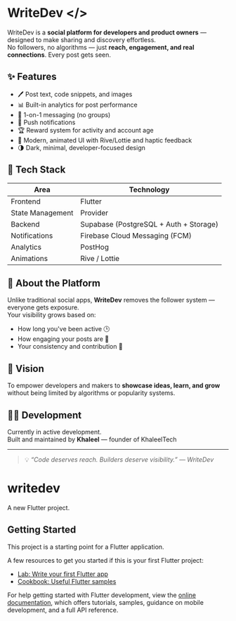 # WriteDev </>

WriteDev is a **social platform for developers and product owners** — designed to make sharing and discovery effortless.  
No followers, no algorithms — just **reach, engagement, and real connections**. Every post gets seen.

## ✨ Features

- 🖊️ Post text, code snippets, and images
- 📊 Built-in analytics for post performance
- 💬 1-on-1 messaging (no groups)
- 🔔 Push notifications
- 🏆 Reward system for activity and account age
- 🎨 Modern, animated UI with Rive/Lottie and haptic feedback
- 🌗 Dark, minimal, developer-focused design

## 🧱 Tech Stack

| Area             | Technology                             |
| ---------------- | -------------------------------------- |
| Frontend         | Flutter                                |
| State Management | Provider                               |
| Backend          | Supabase (PostgreSQL + Auth + Storage) |
| Notifications    | Firebase Cloud Messaging (FCM)         |
| Analytics        | PostHog                                |
| Animations       | Rive / Lottie                          |

## 📱 About the Platform

Unlike traditional social apps, **WriteDev** removes the follower system — everyone gets exposure.  
Your visibility grows based on:

- How long you've been active 🕒
- How engaging your posts are 💬
- Your consistency and contribution 💪

## 🚀 Vision

To empower developers and makers to **showcase ideas, learn, and grow** without being limited by algorithms or popularity systems.

## 🧑‍💻 Development

Currently in active development.  
Built and maintained by **Khaleel** — founder of KhaleelTech

---

> 💡 _“Code deserves reach. Builders deserve visibility.” — WriteDev_

# writedev

A new Flutter project.

## Getting Started

This project is a starting point for a Flutter application.

A few resources to get you started if this is your first Flutter project:

- [Lab: Write your first Flutter app](https://docs.flutter.dev/get-started/codelab)
- [Cookbook: Useful Flutter samples](https://docs.flutter.dev/cookbook)

For help getting started with Flutter development, view the
[online documentation](https://docs.flutter.dev/), which offers tutorials,
samples, guidance on mobile development, and a full API reference.
